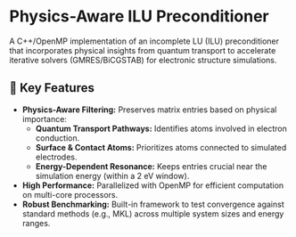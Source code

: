 # Physics-Aware ILU Preconditioner

A C++/OpenMP implementation of an incomplete LU (ILU) preconditioner that incorporates physical insights from quantum transport to accelerate iterative solvers (GMRES/BiCGSTAB) for electronic structure simulations.

## 🚀 Key Features
- **Physics-Aware Filtering:** Preserves matrix entries based on physical importance:
  - **Quantum Transport Pathways:** Identifies atoms involved in electron conduction.
  - **Surface & Contact Atoms:** Prioritizes atoms connected to simulated electrodes.
  - **Energy-Dependent Resonance:** Keeps entries crucial near the simulation energy (within a 2 eV window).
- **High Performance:** Parallelized with OpenMP for efficient computation on multi-core processors.
- **Robust Benchmarking:** Built-in framework to test convergence against standard methods (e.g., MKL) across multiple system sizes and energy ranges.
